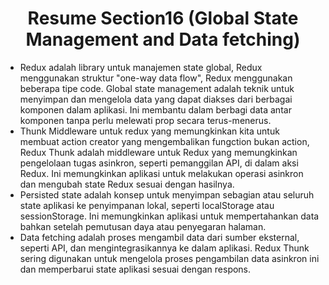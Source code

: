 <h1 align = "center"><b>Resume Section16 (Global State Management and Data fetching)</b></h1>

<ul>
    <li>Redux adalah library untuk manajemen state global, Redux menggunakan struktur "one-way data flow", Redux menggunakan beberapa tipe code. Global state management adalah teknik untuk menyimpan dan mengelola data yang dapat diakses dari berbagai komponen dalam aplikasi. Ini membantu dalam berbagi data antar komponen tanpa perlu melewati prop secara terus-menerus.</li>
    <li>Thunk Middleware untuk redux yang memungkinkan kita untuk membuat action creator yang mengembalikan fungction bukan action, Redux Thunk adalah middleware untuk Redux yang memungkinkan pengelolaan tugas asinkron, seperti pemanggilan API, di dalam aksi Redux. Ini memungkinkan aplikasi untuk melakukan operasi asinkron dan mengubah state Redux sesuai dengan hasilnya.</li>
    <li>Persisted state adalah konsep untuk menyimpan sebagian atau seluruh state aplikasi ke penyimpanan lokal, seperti localStorage atau sessionStorage. Ini memungkinkan aplikasi untuk mempertahankan data bahkan setelah pemutusan daya atau penyegaran halaman.</li>
    <li>Data fetching adalah proses mengambil data dari sumber eksternal, seperti API, dan mengintegrasikannya ke dalam aplikasi. Redux Thunk sering digunakan untuk mengelola proses pengambilan data asinkron ini dan memperbarui state aplikasi sesuai dengan respons.</li>
</ul>